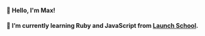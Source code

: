#### 👋 Hello, I'm Max!
#### 🌱 I’m currently learning Ruby and JavaScript from [Launch School](launchschool.com).
